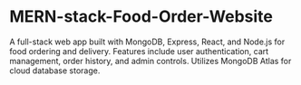 # MERN-stack-Food-Order-Website
A full-stack web app built with MongoDB, Express, React, and Node.js for food ordering and delivery. Features include user authentication, cart management, order history, and admin controls. Utilizes MongoDB Atlas for cloud database storage.
